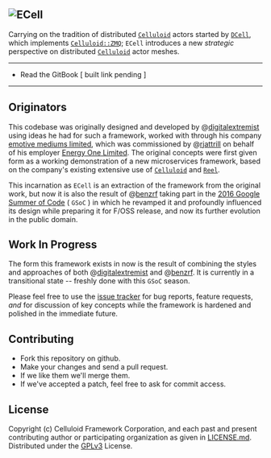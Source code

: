 ![ECell](https://github.com/energyone/ecell/raw/master/logo-ETh2-1024w.png)
---

Carrying on the tradition of distributed [`Celluloid`](https://github.com/celluloid/celluloid) actors started by [`DCell`](https://github.com/celluloid/dcell), which implements [`Celluloid::ZMQ`](https://github.com/celluloid/celluloid-zmq); `ECell` introduces a new *strategic* perspective on distributed [`Celluloid`](https://github.com/celluloid/celluloid) actor meshes.

---

* Read the GitBook [ built link pending ]

---

## Originators

This codebase was originally designed and developed by @[digitalextremist](https://github.com/digitalextremist) using ideas he had for such a framework, worked with through his company [emotive mediums limited](https://github.com/emotivemediums), which was commissioned by @[rjattrill](https://github.com/rjattrill) on behalf of his employer [Energy One Limited](https://github.com/energyone). The original concepts were first given form as a working demonstration of a new microservices framework, based on the company's existing extensive use of [`Celluloid`](https://github.com/celluloid/celluloid) and [`Reel`](https://github.com/celluloid/reel).

This incarnation as `ECell` is an extraction of the framework from the original work, but now it is also the result of @[benzrf](https://github.com/benzrf) taking part in the [2016 Google Summer of Code](https://summerofcode.withgoogle.com/organizations/6688531397214208/) ( `GSoC` ) in which he revamped it and profoundly influenced its design while preparing it for F/OSS release, and now its further evolution in the public domain.


## Work In Progress

The form this framework exists in now is the result of combining the styles and approaches of both @[digitalextremist](https://github.com/digitalextremist) and @[benzrf](https://github.com/benzrf). It is currently in a transitional state -- freshly done with this `GSoC` season.

Please feel free to use the [issue tracker](https://github.com/celluloid/ecell/issues) for bug reports, feature requests, *and* for discussion of key concepts while the framework is hardened and polished in the immediate future.

## Contributing

* Fork this repository on github.
* Make your changes and send a pull request.
* If we like them we'll merge them.
* If we've accepted a patch, feel free to ask for commit access.

## License

Copyright (c) Celluloid Framework Corporation, and each past and present contributing author or participating organization as given in [LICENSE.md](https://github.com/celluloid/ecell/blob/master/LICENSE.md). Distributed under the [GPLv3](https://www.gnu.org/licenses/gpl.html) License.
